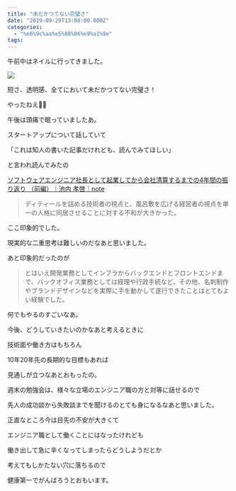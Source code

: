 ```yaml
---
title: "未だかつてない完璧さ"
date: "2019-09-29T13:00:00.000Z"
categories: 
  - "%e6%9c%aa%e5%88%86%e9%a1%9e"
tags: 
---
```


午前中はネイルに行ってきました。

![](images/90049aaa512fafa7.jpeg)

短さ、透明感、全てにおいて未だかつてない完璧さ！

やったねえ🙋‍♀️

午後は頭痛で眠っていましたあ。

スタートアップについて話していて

「これは知人の書いた記事だけれども、読んでみてほしい」

と言われ読んでみたの

[ソフトウェアエンジニア社長として起業してから会社清算するまでの4年間の振り返り （前編）｜池内 孝啓｜note](https://note.mu/iktakahiro/n/n6ca00c5136b2)

> ディティールを詰める技術者の視点と、風呂敷を広げる経営者の視点を単一の人格に同居させることに対する不和が大きかった。

ここ印象的でした。

現実的な二重思考は難しいのだなあと思いました。

あと印象的だったのが

> とはいえ開発業務としてインフラからバックエンドとフロントエンドまで、バックオフィス業務としては経理や行政手続など、その他、名刺制作やブランドデザインなどを実際に手を動かして遂行できたことはとてもよい経験でした。

何でもやるのすごいなあ。

今後、どうしていきたいのかなあと考えるときに

技術面や働き方はもちろん

10年20年先の長期的な目標もあれば

見通しが立つなあとおもったの。

  
週末の勉強会は、様々な立場のエンジニア職の方と対等に話せるので

先人の成功談から失敗談までを聞けるのとても身になるなあと思いました。

  
正直なところ今は目先の不安が大きくて

エンジニア職として働くことにはなったけれども

働き出して急に辛くなってしまったらどうしようだとか

考えてもしかたない穴に落ちるので

健康第一でがんばろうとおもいます。
